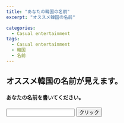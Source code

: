 ```yaml
---
title: "あなたの韓国の名前"
excerpt: "オススメ韓国の名前"

categories:
  - Casual entertainment
tags:
  - Casual entertainment
  - 韓国
  - 名前
---
```


## オススメ韓国の名前が見えます。
#### あなたの名前を書いてください。

<input type="text" id="input_text" name="input_text"/> 
<input type="submit" value="クリック" onClick="return foo();"/> 

<script type="text/javascript">
    var apiUrl = 'https://jsonplaceholder.typicode.com/users/1/';
    fetch(apiUrl).then(response => {
      return response.json();
    }).then(data => {
      // Work with JSON data here
      document.getElementById('test_api').innerHTML = data.name
      console.log(data);
    }).catch(err => {
      // Do something for an error here
    });

function foo() {
   alert("Submit button clicked!");
   return true;
}
</script>
<span id="test_api"></span>
